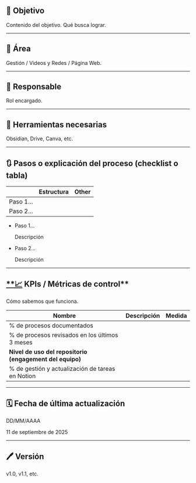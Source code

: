 ## 🎯 Objetivo

Contenido del objetivo. Qué busca lograr.

---

## **📍** Área

Gestión / Videos y Redes / Página Web.

---

## 👤 **Responsable**

Rol encargado.

---

## 🔧 **Herramientas necesarias**

Obsidian, Drive, Canva, etc.

---

## 🔃 **Pasos o explicación del proceso (checklist o tabla)**

|  | Estructura | Other |
| --- | --- | --- |
| Paso 1… |  |  |
| Paso 2… |  |  |
- Paso 1…
    
    Descripción
    
- Paso 2…
    
    Descripción
    

---

## [**📈](https://emojiterra.com/es/grafico-tendencia-ascendente/) KPIs / Métricas de control**

Cómo sabemos que funciona. 

| Nombre                                                   | Descripción | Medida |
| -------------------------------------------------------- | ----------- | ------ |
| % de procesos documentados                               |             |        |
| % de procesos revisados en los últimos 3 meses           |             |        |
| **Nivel de uso del repositorio (engagement del equipo)** |             |        |
| % de gestión y actualización de tareas en Notion         |             |        |

---

## 🗓️ **Fecha de última actualización**

DD/MM/AAAA

11 de septiembre de 2025 

---

## 🖊️ **Versión**

v1.0, v1.1, etc.
